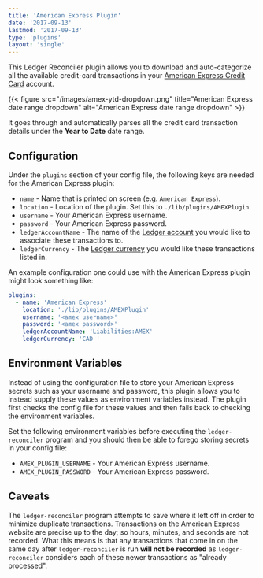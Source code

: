 ```yaml
---
title: 'American Express Plugin'
date: '2017-09-13'
lastmod: '2017-09-13'
type: 'plugins'
layout: 'single'
---
```


This Ledger Reconciler plugin allows you to download and auto-categorize all
the available credit-card transactions in your [American Express Credit
Card][amex-login] account.

{{< figure src="/images/amex-ytd-dropdown.png" title="American Express date range dropdown" alt="American Express date range dropdown" >}}

It goes through and automatically parses all the credit card transaction
details under the **Year to Date** date range.


## Configuration

Under the `plugins` section of your config file, the following keys are needed
for the American Express plugin:

- `name` - Name that is printed on screen (e.g. `American Express`).
- `location` - Location of the plugin. Set this to `./lib/plugins/AMEXPlugin`.
- `username` - Your American Express username.
- `password` - Your American Express password.
- `ledgerAccountName` - The name of the [Ledger account][ledger-structuring-your-account] you would like to associate these transactions to.
- `ledgerCurrency` - The [Ledger currency][ledger-currency] you would like these transactions listed in.

An example configuration one could use with the American Express plugin
might look something like:

``` yaml
plugins:
  - name: 'American Express'
    location: './lib/plugins/AMEXPlugin'
    username: '<amex username>'
    password: '<amex password>'
    ledgerAccountName: 'Liabilities:AMEX'
    ledgerCurrency: 'CAD '
```


## Environment Variables

Instead of using the configuration file to store your American Express secrets
such as your username and password, this plugin allows you to instead supply
these values as environment variables instead. The plugin first checks the
config file for these values and then falls back to checking the environment
variables.

Set the following environment variables before executing the
`ledger-reconciler` program and you should then be able to forego storing
secrets in your config file:

- `AMEX_PLUGIN_USERNAME` - Your American Express username.
- `AMEX_PLUGIN_PASSWORD` - Your American Express password.


## Caveats

The `ledger-reconciler` program attempts to save where it left off in order to
minimize duplicate transactions. Transactions on the American Express
website are precise up to the day; so hours, minutes, and seconds are not
recorded. What this means is that any transactions that come in on the same day
after `ledger-reconciler` is run **will not be recorded** as
`ledger-reconciler` considers each of these newer transactions as "already
processed".


[amex-login]: https://global.americanexpress.com/myca/logon/canlac/action/LogonHandler?request_type=LogonHandler&Face=en_CA&inav=ca_utility_login
[ledger-structuring-your-account]: http://ledger-cli.org/3.0/doc/ledger3.html#Structuring-your-Accounts
[ledger-currency]: http://ledger-cli.org/3.0/doc/ledger3.html#Currency-and-Commodities
